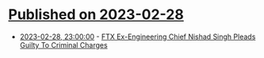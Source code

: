 # [Published on 2023-02-28](index.md)

* [2023-02-28, 23:00:00](https://yro.slashdot.org/story/23/02/28/2217243/ftx-ex-engineering-chief-nishad-singh-pleads-guilty-to-criminal-charges?utm_source=rss1.0mainlinkanon&utm_medium=feed) - [FTX Ex-Engineering Chief Nishad Singh Pleads Guilty To Criminal Charges](https://yro.slashdot.org/story/23/02/28/2217243/ftx-ex-engineering-chief-nishad-singh-pleads-guilty-to-criminal-charges?utm_source=rss1.0mainlinkanon&utm_medium=feed)
